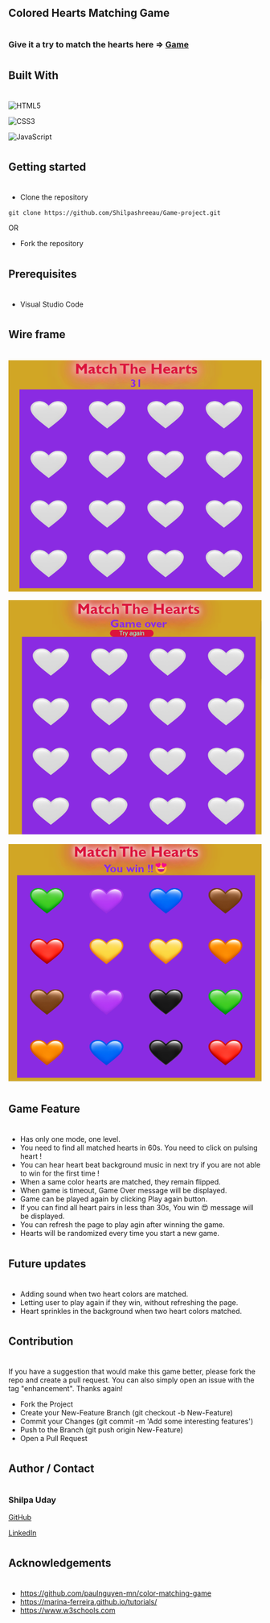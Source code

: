 ## **Colored Hearts Matching Game**
#

### Give it a try to match the hearts here => [Game]( https://shilpashreeau.github.io/Game-project/)

#
## **Built With**
#

![HTML5](https://img.shields.io/badge/html5-%23E34F26.svg?style=for-the-badge&logo=html5&logoColor=white)

![CSS3](https://img.shields.io/badge/css3-%231572B6.svg?style=for-the-badge&logo=css3&logoColor=white)

![JavaScript](https://img.shields.io/badge/javascript-%23323330.svg?style=for-the-badge&logo=javascript&logoColor=%23F7DF1E)
#
## **Getting started**
#
- Clone the repository
```
git clone https://github.com/Shilpashreeau/Game-project.git

```

OR
- Fork the repository 
#
## **Prerequisites**
#
- Visual Studio Code

#
## **Wire frame**
#


![Wireframe1](/images/Wireframe1.png "Picture shows when user is playing")

![Wireframe2](/images/Wireframe2.png "Picture shows when user did not finish the game on time")

![Wireframe3](/images/Wireframe3.png "Picture shows win status")
#
## **Game Feature**
#

- Has only one mode, one level.
- You need to find all matched hearts in 60s. You need to click on pulsing heart !
- You can hear heart beat background music in next try if you are not able to win for the first time !
- When a same color hearts are matched, they remain flipped. 
- When game is timeout, Game Over message will be displayed.
- Game can be played again by clicking Play again button.
- If you can find all heart pairs in less than 30s, You win 😍 message will be displayed.
- You can refresh the page to play agin after winning the game.
- Hearts will be randomized every time you start a new game.

#
## **Future updates**
#

- Adding sound when two heart colors are matched.
- Letting user to play again if they win, without refreshing the page.
- Heart sprinkles in the background when two heart colors matched.

#
## **Contribution**
#
If you have a suggestion that would make this game better, please fork the repo and create a pull request. You can also simply open an issue with the tag "enhancement". Thanks again!

- Fork the Project
- Create your New-Feature Branch (git checkout -b New-Feature)
- Commit your Changes (git commit -m 'Add some interesting features')
- Push to the Branch (git push origin New-Feature)
- Open a Pull Request

#
## **Author / Contact**
#
### Shilpa Uday
[GitHub](https://github.com/Shilpashreeau)

[LinkedIn](https://www.linkedin.com/in/shilpashree1)
#
## **Acknowledgements**
#
- https://github.com/paulnguyen-mn/color-matching-game
- https://marina-ferreira.github.io/tutorials/
- https://www.w3schools.com



